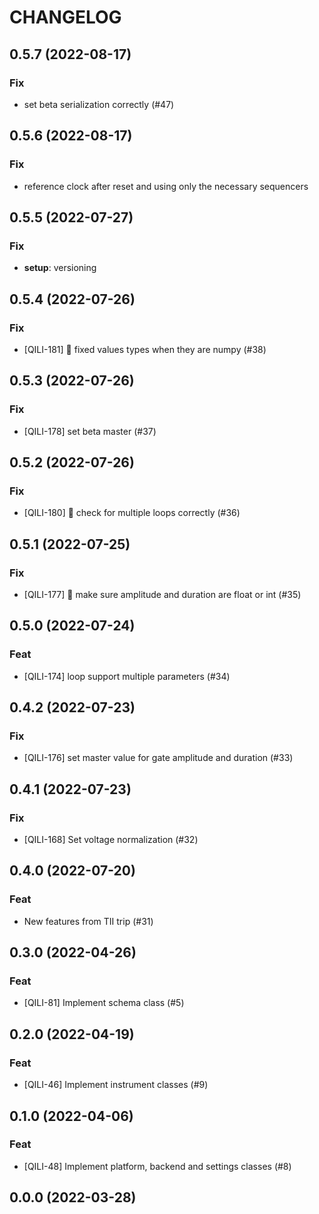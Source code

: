 # CHANGELOG

## 0.5.7 (2022-08-17)

### Fix

- set beta serialization correctly (#47)

## 0.5.6 (2022-08-17)

### Fix

- reference clock after reset and using only the necessary sequencers

## 0.5.5 (2022-07-27)

### Fix

- **setup**: versioning

## 0.5.4 (2022-07-26)

### Fix

- [QILI-181] :bug: fixed values types when they are numpy (#38)

## 0.5.3 (2022-07-26)

### Fix

- [QILI-178] set beta master (#37)

## 0.5.2 (2022-07-26)

### Fix

- [QILI-180] :bug: check for multiple loops correctly (#36)

## 0.5.1 (2022-07-25)

### Fix

- [QILI-177] :bug: make sure amplitude and duration are float or int (#35)

## 0.5.0 (2022-07-24)

### Feat

- [QILI-174] loop support multiple parameters (#34)

## 0.4.2 (2022-07-23)

### Fix

- [QILI-176] set master value for gate amplitude and duration (#33)

## 0.4.1 (2022-07-23)

### Fix

- [QILI-168] Set voltage normalization (#32)

## 0.4.0 (2022-07-20)

### Feat

- New features from TII trip (#31)

## 0.3.0 (2022-04-26)

### Feat

- \[QILI-81\] Implement schema class (#5)

## 0.2.0 (2022-04-19)

### Feat

- \[QILI-46\] Implement instrument classes (#9)

## 0.1.0 (2022-04-06)

### Feat

- \[QILI-48\] Implement platform, backend and settings classes (#8)

## 0.0.0 (2022-03-28)
